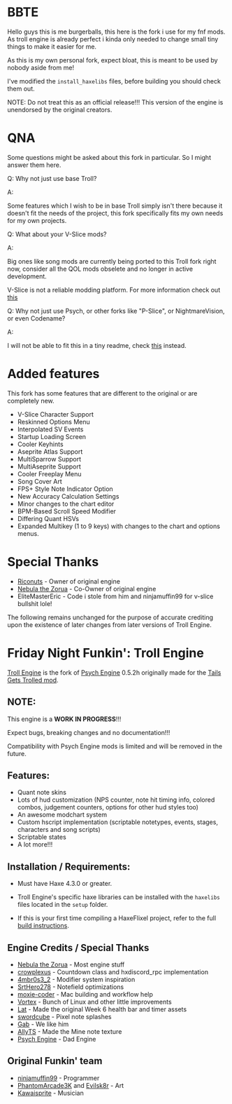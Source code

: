 # BBTE

Hello guys this is me burgerballs, this here is the fork i use for my fnf mods.
As troll engine is already perfect i kinda only needed to change small tiny things to make it easier for me.

As this is my own personal fork, expect bloat, this is meant to be used by nobody aside from me!

I've modified the `install_haxelibs` files, before building you should check them out.

NOTE: Do not treat this as an official release!!! This version of the engine is unendorsed by the original creators.

# QNA

Some questions might be asked about this fork in particular. So I might answer them here. 

Q: Why not just use base Troll?

A:

Some features which I wish to be in base Troll simply isn't there because it doesn't fit the needs of the project, this fork specifically fits my own needs for my own projects.

Q: What about your V-Slice mods?

A:

Big ones like song mods are currently being ported to this Troll fork right now, consider all the QOL mods obselete and no longer in active development.

V-Slice is not a reliable modding platform. For more information check out [this](rants/vslice.md)

Q: Why not just use Psych, or other forks like "P-Slice", or NightmareVision, or even Codename?

A:

I will not be able to fit this in a tiny readme, check [this](rants/others.md) instead.

# Added features

This fork has some features that are different to the original or are completely new.

* V-Slice Character Support
* Reskinned Options Menu
* Interpolated SV Events
* Startup Loading Screen
* Cooler Keyhints
* Aseprite Atlas Support
* MultiSparrow Support
* MultiAseprite Support
* Cooler Freeplay Menu
* Song Cover Art
* FPS+ Style Note Indicator Option
* New Accuracy Calculation Settings
* Minor changes to the chart editor
* BPM-Based Scroll Speed Modifier
* Differing Quant HSVs
* Expanded Multikey (1 to 9 keys) with changes to the chart and options menus.


# Special Thanks

- [Riconuts](https://github.com/riconuts) - Owner of original engine
- [Nebula the Zorua](https://x.com/Nebula_Zorua) - Co-Owner of original engine
- EliteMasterEric - Code i stole from him and ninjamuffin99 for v-slice bullshit lole!


The following remains unchanged for the purpose of accurate crediting upon the existence of later changes from later versions of Troll Engine.

# Friday Night Funkin': Troll Engine

[Troll Engine](https://github.com/riconuts/troll-engine) is the fork of [Psych Engine](https://github.com/ShadowMario/FNF-PsychEngine) 0.5.2h originally made for the [Tails Gets Trolled mod](https://gamebanana.com/mods/320596).

## NOTE:

This engine is a ****WORK IN PROGRESS****!!! 

Expect bugs, breaking changes and no documentation!!!

Compatibility with Psych Engine mods is limited and will be removed in the future.

## Features:

 - Quant note skins
 - Lots of hud customization (NPS counter, note hit timing info, colored combos, judgement counters, options for other hud styles too)
 - An awesome modchart system
 - Custom hscript implementation (scriptable notetypes, events, stages, characters and song scripts)
 - Scriptable states
 - A lot more!!!

## Installation / Requirements:

* Must have Haxe 4.3.0 or greater.

* Troll Engine's specific haxe libraries can be installed with the `haxelibs` files located in the `setup` folder.

* If this is your first time compiling a HaxeFlixel project, refer to the full [build instructions](https://github.com/riconuts/FNF-Troll-Engine/blob/main/BUILDING.md).

## Engine Credits / Special Thanks
- [Nebula the Zorua](https://x.com/Nebula_Zorua) - Most engine stuff
- [crowplexus](https://x.com/crowplexus) - Countdown class and hxdiscord_rpc implementation
- [4mbr0s3_2](https://www.youtube.com/@4mbr0s3-2) - Modifier system inspiration
- [SrtHero278](https://github.com/SrtHero278) - Notefield optimizations
- [moxie-coder](https://github.com/moxie-coder) - Mac building and workflow help
- [Vortex](https://github.com/Vortex2Oblivion) - Bunch of Linux and other little improvements
- [Lat](https://x.com/latzephr) - Made the original Week 6 health bar and timer assets
- [swordcube](https://bsky.app/profile/swordcube.bsky.social) - Pixel note splashes
- [Gab](https://github.com/michisock) - We like him
- [AllyTS](https://x.com/NewTioSans) - Made the Mine note texture
- [Psych Engine](https://github.com/ShadowMario/FNF-PsychEngine) - Dad Engine

## Original Funkin' team
- [ninjamuffin99](https://twitter.com/ninja_muffin99) - Programmer
- [PhantomArcade3K](https://twitter.com/phantomarcade3k) and [Evilsk8r](https://twitter.com/evilsk8r) - Art
- [Kawaisprite](https://twitter.com/kawaisprite) - Musician
